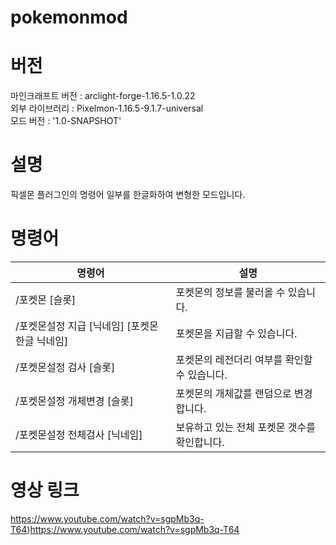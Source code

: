 # pokemonmod

# 버전
마인크래프트 버전 : arclight-forge-1.16.5-1.0.22  
외부 라이브러리 : Pixelmon-1.16.5-9.1.7-universal  
모드 버전 : '1.0-SNAPSHOT'  

# 설명
픽셀몬 플러그인의 명령어 일부를 한글화하여 변형한 모드입니다.

# 명령어
|명령어|설명|
|------|---|
|/포켓몬 [슬롯]|포켓몬의 정보를 불러올 수 있습니다.|
|/포켓몬설정 지급 [닉네임] [포켓몬 한글 닉네임]|포켓몬을 지급할 수 있습니다.|
|/포켓몬설정 검사 [슬롯]|포켓몬의 레전더리 여부를 확인할 수 있습니다.|
|/포켓몬설정 개체변경 [슬롯]|포켓몬의 개체값를 랜덤으로 변경합니다.|
|/포켓몬설정 전체검사 [닉네임]|보유하고 있는 전체 포켓몬 갯수를 확인합니다.|



# 영상 링크
https://www.youtube.com/watch?v=sgpMb3q-T64)https://www.youtube.com/watch?v=sgpMb3q-T64


